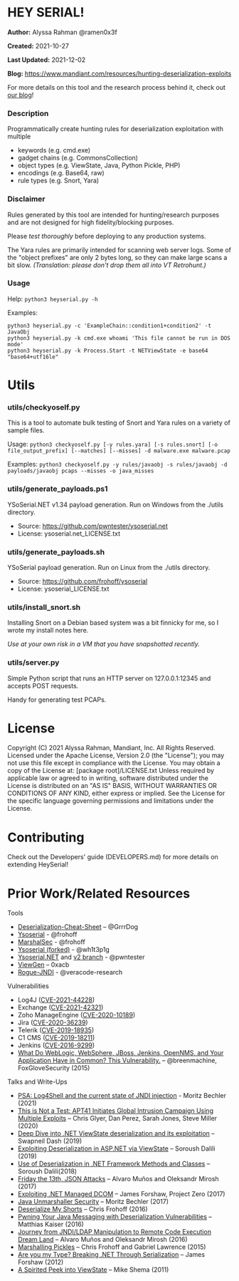 # HEY SERIAL!
**Author:**         Alyssa Rahman @ramen0x3f

**Created:**        2021-10-27

**Last Updated:**   2021-12-02

**Blog:**           https://www.mandiant.com/resources/hunting-deserialization-exploits

For more details on this tool and the research process behind it, check out [our blog](https://www.mandiant.com/resources/hunting-deserialization-exploits)!

### Description
Programmatically create hunting rules for deserialization exploitation with multiple

- keywords (e.g. cmd.exe)
- gadget chains (e.g. CommonsCollection)
- object types (e.g. ViewState, Java, Python Pickle, PHP)
- encodings (e.g. Base64, raw)
- rule types (e.g. Snort, Yara)

### Disclaimer
Rules generated by this tool are intended for hunting/research purposes and are not designed for high fidelity/blocking purposes.

Please *test thoroughly* before deploying to any production systems.

The Yara rules are primarily intended for scanning web server logs. Some of the "object prefixes" are only 2 bytes long, so they can make large scans a bit slow. _(Translation: please don't drop them all into VT Retrohunt.)_

### Usage
Help:
```python3 heyserial.py -h```

Examples:
```
python3 heyserial.py -c 'ExampleChain::condition1+condition2' -t JavaObj
python3 heyserial.py -k cmd.exe whoami 'This file cannot be run in DOS mode'
python3 heyserial.py -k Process.Start -t NETViewState -e base64 "base64+utf16le"
```

# Utils

### utils/checkyoself.py
This is a tool to automate bulk testing of Snort and Yara rules on a variety of sample files. 

Usage:
```python3 checkyoself.py [-y rules.yara] [-s rules.snort] [-o file_output_prefix] [--matches] [--misses] -d malware.exe malware.pcap```

Examples:
```python3 checkyoself.py -y rules/javaobj -s rules/javaobj -d payloads/javaobj pcaps --misses -o java_misses```

### utils/generate_payloads.ps1
YSoSerial.NET v1.34 payload generation. Run on Windows from the ./utils directory. 

- Source: https://github.com/pwntester/ysoserial.net
- License: ysoserial.net_LICENSE.txt

### utils/generate_payloads.sh
YSoSerial payload generation. Run on Linux from the ./utils directory. 

- Source: https://github.com/frohoff/ysoserial
- License: ysoserial_LICENSE.txt

### utils/install_snort.sh
Installing Snort on a Debian based system was a bit finnicky for me, so I wrote my install notes here. 

_Use at your own risk *in a VM* that *you have snapshotted recently*._

### utils/server.py
Simple Python script that runs an HTTP server on 127.0.0.1:12345 and accepts POST requests. 

Handy for generating test PCAPs. 

# License
Copyright (C) 2021 Alyssa Rahman, Mandiant, Inc. All Rights Reserved.
Licensed under the Apache License, Version 2.0 (the "License"); you may not use this file except in compliance with the License.
You may obtain a copy of the License at: [package root]/LICENSE.txt
Unless required by applicable law or agreed to in writing, software distributed under the License is distributed on an "AS IS" BASIS, WITHOUT WARRANTIES OR CONDITIONS OF ANY KIND, either express or implied.
See the License for the specific language governing permissions and limitations under the License.

# Contributing
Check out the Developers' guide (DEVELOPERS.md) for more details on extending HeySerial!

# Prior Work/Related Resources
Tools
- [Deserialization-Cheat-Sheet](https://github.com/GrrrDog/Java-Deserialization-Cheat-Sheet) – @GrrrDog
- [Ysoserial](https://github.com/frohoff/ysoserial) - @frohoff 
- [MarshalSec](https://github.com/frohoff/marshalsec) - @frohoff
- [Ysoserial (forked)](https://github.com/wh1t3p1g/ysoserial) - @wh1t3p1g
- [Ysoserial.NET](https://github.com/pwntester/ysoserial.net) and [v2 branch](https://github.com/pwntester/ysoserial.net/tree/v2) - @pwntester 
- [ViewGen](https://github.com/0xacb/viewgen) – 0xacb
- [Rogue-JNDI](https://github.com/veracode-research/rogue-jndi) - @veracode-research

Vulnerabilities
- Log4J ([CVE-2021-44228](https://www.lunasec.io/docs/blog/log4j-zero-day/))
- Exchange ([CVE-2021-42321](https://cve.mitre.org/cgi-bin/cvename.cgi?name=CVE-2021-42321))
- Zoho ManageEngine ([CVE-2020-10189](https://nvd.nist.gov/vuln/detail/CVE-2020-10189))
- Jira ([CVE-2020-36239](https://oxalis.io/atlassian-jira-data-centers-critical-vulnerability-what-you-need-to-know/))
- Telerik ([CVE-2019-18935](https://bishopfox.com/blog/cve-2019-18935-remote-code-execution-in-telerik-ui))
- C1 CMS ([CVE-2019-18211](https://medium.com/@frycos/yet-another-net-deserialization-35f6ce048df7))
- Jenkins ([CVE-2016-9299](https://nvd.nist.gov/vuln/detail/CVE-2016-9299))
- [What Do WebLogic, WebSphere, JBoss, Jenkins, OpenNMS, and Your Application Have in Common? This Vulnerability.](https://foxglovesecurity.com/2015/11/06/what-do-weblogic-websphere-jboss-jenkins-opennms-and-your-application-have-in-common-this-vulnerability/) – @breenmachine, FoxGloveSecurity (2015) 

Talks and Write-Ups
- [PSA: Log4Shell and the current state of JNDI injection](https://mbechler.github.io/2021/12/10/PSA_Log4Shell_JNDI_Injection/) - Moritz Bechler (2021)
- [This is Not a Test: APT41 Initiates Global Intrusion Campaign Using Multiple Exploits](https://www.mandiant.com/resources/apt41-initiates-global-intrusion-campaign-using-multiple-exploits) – Chris Glyer, Dan Perez, Sarah Jones, Steve Miller (2020)
- [Deep Dive into .NET ViewState deserialization and its exploitation](https://swapneildash.medium.com/deep-dive-into-net-viewstate-deserialization-and-its-exploitation-54bf5b788817) – Swapneil Dash (2019)
- [Exploiting Deserialization in ASP.NET via ViewState](https://soroush.secproject.com/blog/2019/04/exploiting-deserialisation-in-asp-net-via-viewstate/) – Soroush Dalili (2019)
- [Use of Deserialization in .NET Framework Methods and Classes](https://research.nccgroup.com/wp-content/uploads/2020/07/whitepaper-new.pdf) – Soroush Dalili(2018)
- [Friday the 13th, JSON Attacks](https://www.blackhat.com/docs/us-17/thursday/us-17-Munoz-Friday-The-13th-JSON-Attacks-wp.pdf) – Alvaro Muños and Oleksandr Mirosh (2017)
- [Exploiting .NET Managed DCOM](https://googleprojectzero.blogspot.com/2017/04/exploiting-net-managed-dcom.html) – James Forshaw, Project Zero (2017)
- [Java Unmarshaller Security](https://github.com/frohoff/marshalsec/blob/master/marshalsec.pdf) – Moritz Bechler (2017)
- [Deserialize My Shorts](https://www.slideshare.net/frohoff1/deserialize-my-shorts-or-how-i-learned-to-start-worrying-and-hate-java-object-deserialization) – Chris Frohoff (2016)
- [Pwning Your Java Messaging with Deserialization Vulnerabilities](https://www.blackhat.com/docs/us-16/materials/us-16-Kaiser-Pwning-Your-Java-Messaging-With-Deserialization-Vulnerabilities-wp.pdf) – Matthias Kaiser (2016)
- [Journey from JNDI/LDAP Manipulation to Remote Code Execution Dream Land](https://www.blackhat.com/docs/us-16/materials/us-16-Munoz-A-Journey-From-JNDI-LDAP-Manipulation-To-RCE-wp.pdf) – Alvaro Muños and Oleksandr Mirosh (2016)
- [Marshalling Pickles](https://www.youtube.com/watch?v=KSA7vUkXGSg) – Chris Frohoff and Gabriel Lawrence (2015)
- [Are you my Type? Breaking .NET Through Serialization](https://github.com/VulnerableGhost/.Net-Sterilized--Deserialization-Exploitation/blob/master/BH_US_12_Forshaw_Are_You_My_Type_WP.pdf) – James Forshaw (2012)
- [A Spirited Peek into ViewState](https://deadliestwebattacks.com/2011/05/13/a-spirited-peek-into-viewstate-part-i/) – Mike Shema (2011)
